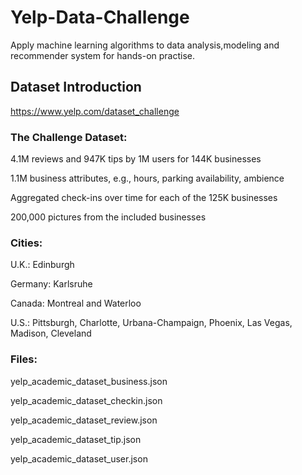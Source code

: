 # Yelp-Data-Challenge
Apply machine learning algorithms to data analysis,modeling and recommender system for hands-on practise.
## Dataset Introduction
https://www.yelp.com/dataset_challenge

### The Challenge Dataset:

  4.1M reviews and 947K tips by 1M users for 144K businesses
  
  1.1M business attributes, e.g., hours, parking availability, ambience
  
  Aggregated check-ins over time for each of the 125K businesses
  
  200,000 pictures from the included businesses

### Cities:
  U.K.: Edinburgh 
  
  Germany: Karlsruhe
  
  Canada: Montreal and Waterloo
  
  U.S.: Pittsburgh, Charlotte, Urbana-Champaign, Phoenix, Las Vegas, Madison, Cleveland

### Files:
  yelp_academic_dataset_business.json
  
  yelp_academic_dataset_checkin.json
  
  yelp_academic_dataset_review.json
  
  yelp_academic_dataset_tip.json
  
  yelp_academic_dataset_user.json

